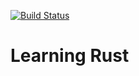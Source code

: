 [![Build Status](https://travis-ci.org/Vesnica/learning_rust.svg?branch=master)](https://travis-ci.org/Vesnica/learning_rust)
# Learning Rust

